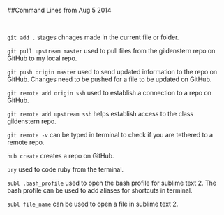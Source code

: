 ##Command Lines from Aug 5 2014

</br>

`git add .` stages chnages made in the current file or folder.

`git pull upstream master` used to pull files from the gildenstern repo on GitHub to my local repo.

`git push origin master` used to send updated information to the repo on GitHub. Changes need to be pushed for a file to be updated on GitHub.

`git remote add origin ssh` used to establish a connection to a repo on GitHub.

`git remote add upstream ssh` helps establish access to the class gildenstern repo.
 
 
`git remote -v` can be typed in terminal to check if you are tethered to a remote repo. 
 
`hub create` creates a repo on GitHub.
 
`pry` used to code ruby from the terminal.


`subl .bash_profile` used to open the bash profile for sublime text 2. The bash profile can be used to add aliases for shortcuts in terminal.

`subl file_name` can be used to open a file in sublime text 2.



